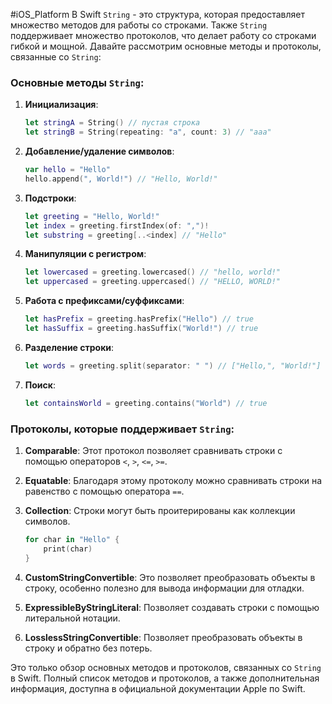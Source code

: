 #iOS_Platform
В Swift `String` - это структура, которая предоставляет множество методов для работы со строками. Также `String` поддерживает множество протоколов, что делает работу со строками гибкой и мощной. Давайте рассмотрим основные методы и протоколы, связанные со `String`:

### Основные методы `String`:

1. **Инициализация**:
    ```swift
    let stringA = String() // пустая строка
    let stringB = String(repeating: "a", count: 3) // "aaa"
    ```

2. **Добавление/удаление символов**:
    ```swift
    var hello = "Hello"
    hello.append(", World!") // "Hello, World!"
    ```

3. **Подстроки**:
    ```swift
    let greeting = "Hello, World!"
    let index = greeting.firstIndex(of: ",")!
    let substring = greeting[..<index] // "Hello"
    ```

4. **Манипуляции с регистром**:
    ```swift
    let lowercased = greeting.lowercased() // "hello, world!"
    let uppercased = greeting.uppercased() // "HELLO, WORLD!"
    ```

5. **Работа с префиксами/суффиксами**:
    ```swift
    let hasPrefix = greeting.hasPrefix("Hello") // true
    let hasSuffix = greeting.hasSuffix("World!") // true
    ```

6. **Разделение строки**:
    ```swift
    let words = greeting.split(separator: " ") // ["Hello,", "World!"]
    ```

7. **Поиск**:
    ```swift
    let containsWorld = greeting.contains("World") // true
    ```

### Протоколы, которые поддерживает `String`:

1. **Comparable**: Этот протокол позволяет сравнивать строки с помощью операторов `<`, `>`, `<=`, `>=`.

2. **Equatable**: Благодаря этому протоколу можно сравнивать строки на равенство с помощью оператора `==`.

3. **Collection**: Строки могут быть проитерированы как коллекции символов.
    ```swift
    for char in "Hello" {
        print(char)
    }
    ```

4. **CustomStringConvertible**: Это позволяет преобразовать объекты в строку, особенно полезно для вывода информации для отладки.

5. **ExpressibleByStringLiteral**: Позволяет создавать строки с помощью литеральной нотации.

6. **LosslessStringConvertible**: Позволяет преобразовать объекты в строку и обратно без потерь.

Это только обзор основных методов и протоколов, связанных со `String` в Swift. Полный список методов и протоколов, а также дополнительная информация, доступна в официальной документации Apple по Swift.